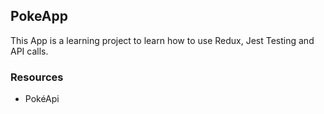 ## PokeApp

This App is a learning project to learn how to use Redux, Jest Testing and API calls.

### Resources

- PokéApi